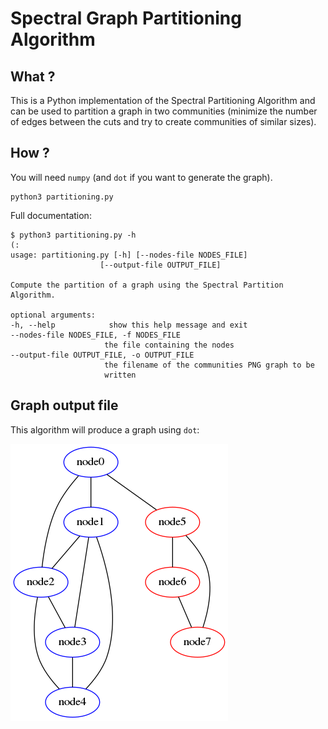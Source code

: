 # Spectral Graph Partitioning Algorithm

## What ?

This is a Python implementation of the Spectral Partitioning Algorithm and can
be used to partition a graph in two communities (minimize the number of edges
between the cuts and try to create communities of similar sizes).

## How ?

You will need `numpy` (and `dot` if you want to generate the graph).

    python3 partitioning.py

Full documentation:

    $ python3 partitioning.py -h                                                                                                              (:
    usage: partitioning.py [-h] [--nodes-file NODES_FILE]
                        [--output-file OUTPUT_FILE]

    Compute the partition of a graph using the Spectral Partition Algorithm.

    optional arguments:
    -h, --help            show this help message and exit
    --nodes-file NODES_FILE, -f NODES_FILE
                         the file containing the nodes
    --output-file OUTPUT_FILE, -o OUTPUT_FILE
                         the filename of the communities PNG graph to be
                         written

## Graph output file

This algorithm will produce a graph using `dot`:

![Example graph](example.png)
